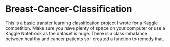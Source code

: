 # Breast-Cancer-Classification

This is a basic transfer learning classification project I wrote for a Kaggle competition.
Make sure you have plenty of space on your computer or use a Kaggle Notebook as the dataset is huge.
There is a class imbalance between healthy and cancer patients so I created a function to remedy that. 
